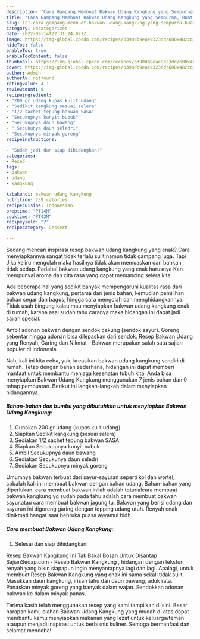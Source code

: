 ```yaml
---
description: "Cara Gampang Membuat Bakwan Udang Kangkung yang Sempurna, Buat Buka Puasa}"
title: "Cara Gampang Membuat Bakwan Udang Kangkung yang Sempurna, Buat Buka Puasa}"
slug: 121-cara-gampang-membuat-bakwan-udang-kangkung-yang-sempurna-buat-buka-puasa
category: Uncategorized
date: 2022-09-14T22:31:24.027Z
image: https://img-global.cpcdn.com/recipes/b398db9eae9323dd/680x482cq70/bakwan-udang-kangkung-foto-resep-utama.jpg
hideToc: false
enableToc: true
enableTocContent: false
thumbnail: https://img-global.cpcdn.com/recipes/b398db9eae9323dd/680x482cq70/bakwan-udang-kangkung-foto-resep-utama.jpg
cover: https://img-global.cpcdn.com/recipes/b398db9eae9323dd/680x482cq70/bakwan-udang-kangkung-foto-resep-utama.jpg
author: Admin
authorAv: notfound
ratingvalue: 4.1
reviewcount: 8
recipeingredient:
- "200 gr udang kupas kulit udang"
- "Sedikit kangkung sesuai selera"
- "1/2 sachet tepung bakwan SASA"
- "Secukupnya kunyit bubuk"
- "Secukupnya daun bawang"
- " Secukunya daun seledri"
- "Secukupnya minyak goreng"
recipeinstructions:

- "Sudah jadi dan siap dihidangkan!"
categories:
- Resep
tags:
- bakwan
- udang
- kangkung

katakunci: bakwan udang kangkung 
nutrition: 239 calories
recipecuisine: Indonesian
preptime: "PT14M"
cooktime: "PT43M"
recipeyield: "2"
recipecategory: Dessert

---
```



Sedang mencari inspirasi resep bakwan udang kangkung yang enak? Cara menyiapkannya sangat tidak terlalu sulit namun tidak gampang juga. Tapi Jika keliru mengolah maka hasilnya tidak akan memuaskan dan bahkan tidak sedap. Padahal bakwan udang kangkung yang enak harusnya Kan mempunyai aroma dan cita rasa yang dapat memancing selera kita.


Ada beberapa hal yang sedikit banyak mempengaruhi kualitas rasa dari bakwan udang kangkung, pertama dari jenis bahan, kemudian pemilihan bahan segar dan bagus, hingga cara mengolah dan menghidangkannya. Tidak usah bingung kalau mau menyiapkan bakwan udang kangkung enak di rumah, karena asal sudah tahu caranya maka hidangan ini dapat jadi sajian spesial.

Ambil adonan bakwan dengan sendok cekung (sendok sayur). Goreng sebentar hingga adonan bisa dilepaskan dari sendok. Resep Bakwan Udang yang Renyah, Garing dan Nikmat - Bakwan merupakan salah satu sajian populer di Indonesia.


Nah, kali ini kita coba, yuk, kreasikan bakwan udang kangkung sendiri di rumah. Tetap dengan bahan sederhana, hidangan ini dapat memberi manfaat untuk membantu menjaga kesehatan tubuh kita. Anda bisa menyiapkan Bakwan Udang Kangkung menggunakan 7 jenis bahan dan 0 tahap pembuatan. Berikut ini langkah-langkah dalam menyiapkan hidangannya.

<!--inarticleads1-->

##### Bahan-bahan dan bumbu yang dibutuhkan untuk menyiapkan Bakwan Udang Kangkung:

1. Gunakan 200 gr udang (kupas kulit udang)
1. Siapkan Sedikit kangkung (sesuai selera)
1. Sediakan 1/2 sachet tepung bakwan SASA
1. Siapkan Secukupnya kunyit bubuk
1. Ambil Secukupnya daun bawang
1. Sediakan  Secukunya daun seledri
1. Sediakan Secukupnya minyak goreng


Umumnya bakwan terbuat dari sayur-sayuran seperti kol dan wortel, cobalah kali ini membuat bakwan dengan bahan udang. Bahan-bahan yang diperlukan. cara membuat bakwan,inilah adalah toturialcara membuat bakwan kangkung.yg sudah pada tahu adalah cara membuat bakwan sayur.atau cara membuat bakwan jagungitu. Bakwan yang berisi udang dan sayuran ini digoreng garing dengan topping udang utuh. Renyah enak dinikmati hangat saat bebruka puasa ayyamul bidh. 

<!--inarticleads2-->

##### Cara membuat Bakwan Udang Kangkung:


1. Selesai dan siap dihidangkan!

Resep Bakwan Kangkung Ini Tak Bakal Bosan Untuk Disantap SajianSedap.com - Resep Bakwan Kangkung , hidangan dengan tekstur renyah yang bikin siapapun ingin menyantapnya lagi dan lagi. Apalagi, untuk membuat Resep Bakwan Kangkung yang enak ini sama sekali tidak sulit. Masukkan daun kangkung, irisan tahu dan daun bawang, aduk rata. Panaskan minyak goreng yang banyak dalam wajan. Sendokkan adonan bakwan ke dalam minyak panas. 

Terima kasih telah menggunakan resep yang kami tampilkan di sini. Besar harapan kami, olahan Bakwan Udang Kangkung yang mudah di atas dapat membantu kamu menyiapkan makanan yang lezat untuk keluarga/teman ataupun menjadi inspirasi untuk berbisnis kuliner. Semoga bermanfaat dan selamat mencoba!
